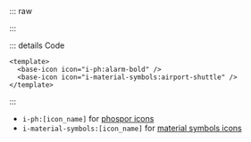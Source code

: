 ::: raw

<ClientOnly>
  <IconIcones />
</ClientOnly>

:::

::: details Code

```vue
<template>
  <base-icon icon="i-ph:alarm-bold" />
  <base-icon icon="i-material-symbols:airport-shuttle" />
</template>
```

:::

- `i-ph:[icon_name]` for [phospor icons](https://icones.js.org/collection/ph)
- `i-material-symbols:[icon_name]` for [material symbols icons](https://icones.js.org/collection/material-symbols)
